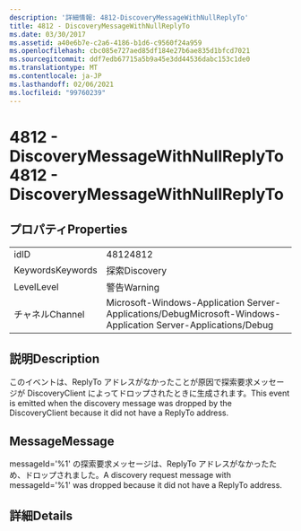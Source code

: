 ```yaml
---
description: '詳細情報: 4812-DiscoveryMessageWithNullReplyTo'
title: 4812 - DiscoveryMessageWithNullReplyTo
ms.date: 03/30/2017
ms.assetid: a40e6b7e-c2a6-4186-b1d6-c9560f24a959
ms.openlocfilehash: cbc085e727aed85df184e27b6ae835d1bfcd7021
ms.sourcegitcommit: ddf7edb67715a5b9a45e3dd44536dabc153c1de0
ms.translationtype: MT
ms.contentlocale: ja-JP
ms.lasthandoff: 02/06/2021
ms.locfileid: "99760239"
---
```

# <a name="4812---discoverymessagewithnullreplyto"></a><span data-ttu-id="dcd8d-103">4812 - DiscoveryMessageWithNullReplyTo</span><span class="sxs-lookup"><span data-stu-id="dcd8d-103">4812 - DiscoveryMessageWithNullReplyTo</span></span>

## <a name="properties"></a><span data-ttu-id="dcd8d-104">プロパティ</span><span class="sxs-lookup"><span data-stu-id="dcd8d-104">Properties</span></span>  
  
|||  
|-|-|  
|<span data-ttu-id="dcd8d-105">id</span><span class="sxs-lookup"><span data-stu-id="dcd8d-105">ID</span></span>|<span data-ttu-id="dcd8d-106">4812</span><span class="sxs-lookup"><span data-stu-id="dcd8d-106">4812</span></span>|  
|<span data-ttu-id="dcd8d-107">Keywords</span><span class="sxs-lookup"><span data-stu-id="dcd8d-107">Keywords</span></span>|<span data-ttu-id="dcd8d-108">探索</span><span class="sxs-lookup"><span data-stu-id="dcd8d-108">Discovery</span></span>|  
|<span data-ttu-id="dcd8d-109">Level</span><span class="sxs-lookup"><span data-stu-id="dcd8d-109">Level</span></span>|<span data-ttu-id="dcd8d-110">警告</span><span class="sxs-lookup"><span data-stu-id="dcd8d-110">Warning</span></span>|  
|<span data-ttu-id="dcd8d-111">チャネル</span><span class="sxs-lookup"><span data-stu-id="dcd8d-111">Channel</span></span>|<span data-ttu-id="dcd8d-112">Microsoft-Windows-Application Server-Applications/Debug</span><span class="sxs-lookup"><span data-stu-id="dcd8d-112">Microsoft-Windows-Application Server-Applications/Debug</span></span>|  
  
## <a name="description"></a><span data-ttu-id="dcd8d-113">説明</span><span class="sxs-lookup"><span data-stu-id="dcd8d-113">Description</span></span>  

 <span data-ttu-id="dcd8d-114">このイベントは、ReplyTo アドレスがなかったことが原因で探索要求メッセージが DiscoveryClient によってドロップされたときに生成されます。</span><span class="sxs-lookup"><span data-stu-id="dcd8d-114">This event is emitted when the discovery message was dropped by the DiscoveryClient because it did not have a ReplyTo address.</span></span>  
  
## <a name="message"></a><span data-ttu-id="dcd8d-115">Message</span><span class="sxs-lookup"><span data-stu-id="dcd8d-115">Message</span></span>  

 <span data-ttu-id="dcd8d-116">messageId='%1' の探索要求メッセージは、ReplyTo アドレスがなかったため、ドロップされました。</span><span class="sxs-lookup"><span data-stu-id="dcd8d-116">A discovery request message with messageId='%1' was dropped because it did not have a ReplyTo address.</span></span>  
  
## <a name="details"></a><span data-ttu-id="dcd8d-117">詳細</span><span class="sxs-lookup"><span data-stu-id="dcd8d-117">Details</span></span>
